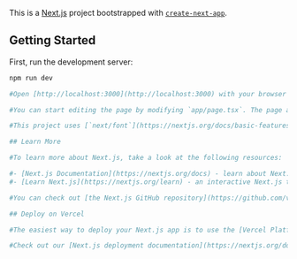 This is a [Next.js](https://nextjs.org/) project bootstrapped with [`create-next-app`](https://github.com/vercel/next.js/tree/canary/packages/create-next-app).

## Getting Started

First, run the development server:

```bash
npm run dev

#Open [http://localhost:3000](http://localhost:3000) with your browser to see the result.

#You can start editing the page by modifying `app/page.tsx`. The page auto-updates as you edit the file.

#This project uses [`next/font`](https://nextjs.org/docs/basic-features/font-optimization) to automatically optimize and load Inter, a custom Google Font.

## Learn More

#To learn more about Next.js, take a look at the following resources:

#- [Next.js Documentation](https://nextjs.org/docs) - learn about Next.js features and API.
#- [Learn Next.js](https://nextjs.org/learn) - an interactive Next.js tutorial.

#You can check out [the Next.js GitHub repository](https://github.com/vercel/next.js/) - your feedback and contributions are welcome!

## Deploy on Vercel

#The easiest way to deploy your Next.js app is to use the [Vercel Platform](https://vercel.com/new?utm_medium=default-template&filter=next.js&utm_source=create-next-app&utm_campaign=create-next-app-readme) from the creators of Next.js.

#Check out our [Next.js deployment documentation](https://nextjs.org/docs/deployment) for more details.